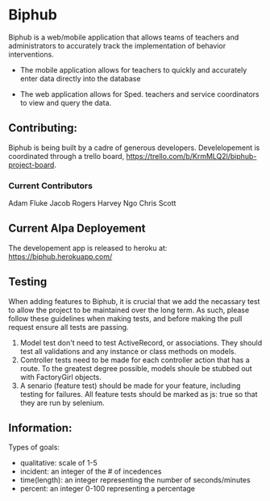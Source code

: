 # Biphub
Biphub is a web/mobile application that allows teams of teachers and administrators to accurately track the implementation of behavior interventions.

- The mobile application allows for teachers to quickly and accurately enter data directly into the database

- The web application allows for Sped. teachers and service coordinators to view and query the data.

## Contributing:
Biphub is being built by a cadre of generous developers. Develelopement is coordinated through a trello board, https://trello.com/b/KrmMLQ2l/biphub-project-board.

### Current Contributors
Adam Fluke
Jacob Rogers
Harvey Ngo
Chris Scott

## Current Alpa Deployement
The developement app is released to heroku at: https://biphub.herokuapp.com/

## Testing
When adding features to Biphub, it is crucial that we add the necassary test to allow the project to be maintained over the long term. As such, please follow these guidelines when making tests, and before making the pull request ensure all tests are passing.
1. Model test don't need to test ActiveRecord, or associations. They should test all validations and any instance or class methods on models.
2. Controller tests need to be made for each controller action that has a route. To the greatest degree possible, models shoule be stubbed out with FactoryGirl objects.
3. A senario (feature test) should be made for your feature, including testing for failures. All feature tests should be marked as js: true so that they are run by selenium.

## Information:
Types of goals:
- qualitative: scale of 1-5
- incident: an integer of the # of incedences
- time(length): an integer representing the number of seconds/minutes
- percent: an integer 0-100 representing a percentage